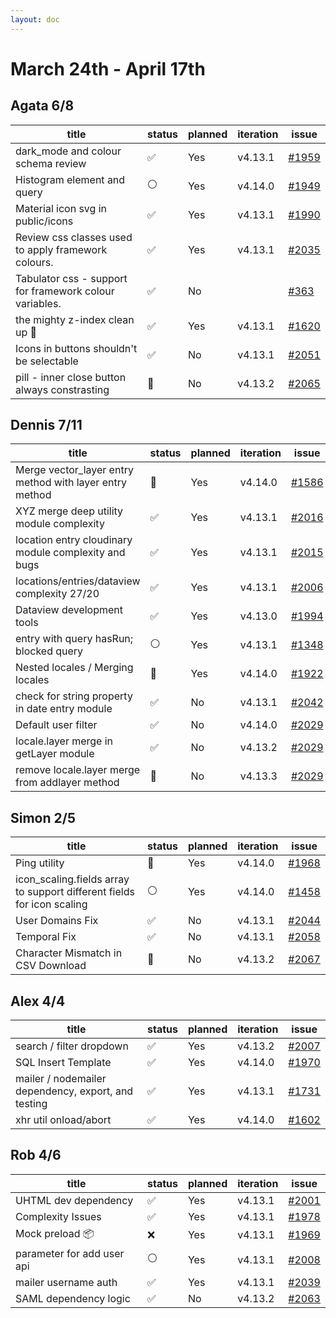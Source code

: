 ```yaml
---
layout: doc
---
```


# March 24th - April 17th

## Agata 6/8

| title                                                   | status | planned | iteration | issue                                                      |
| ------------------------------------------------------- | ------ | ------- | --------- | ---------------------------------------------------------- |
| dark_mode and colour schema review                      | ✅     | Yes     | v4.13.1   | [#1959](https://github.com/GEOLYTIX/xyz/issues/1959)       |
| Histogram element and query                             | ⚪️     | Yes     | v4.14.0   | [#1949](https://github.com/GEOLYTIX/xyz/issues/1949)       |
| Material icon svg in public/icons                       | ✅     | Yes     | v4.13.1   | [#1990](https://github.com/GEOLYTIX/xyz/issues/1990)       |
| Review css classes used to apply framework colours.     | ✅     | Yes     | v4.13.1   | [#2035](https://github.com/GEOLYTIX/xyz/issues/2035)       |
| Tabulator css - support for framework colour variables. | ✅     | No      |           | [#363](https://github.com/GEOLYTIX/xyz_plugins/issues/363) |
| the mighty z-index clean up 🧼                          | ✅     | Yes     | v4.13.1   | [#1620](https://github.com/GEOLYTIX/xyz/issues/1620)       |
| Icons in buttons shouldn't be selectable                | ✅     | No      | v4.13.1   | [#2051](https://github.com/GEOLYTIX/xyz/issues/2051)       |
| pill - inner close button always constrasting           | 👀     | No      | v4.13.2   | [#2065](https://github.com/GEOLYTIX/xyz/pull/2065)         |

## Dennis 7/11

| title                                                   | status | planned | iteration | issue                                                                        |
| ------------------------------------------------------- | ------ | ------- | --------- | ---------------------------------------------------------------------------- |
| Merge vector_layer entry method with layer entry method | 👀     | Yes     | v4.14.0   | [#1586](https://github.com/GEOLYTIX/xyz/issues/1586)                         |
| XYZ merge deep utility module complexity                | ✅     | Yes     | v4.13.1   | [#2016](https://github.com/GEOLYTIX/xyz/ishttps://www.lazyvim.org/sues/2016) |
| location entry cloudinary module complexity and bugs    | ✅     | Yes     | v4.13.1   | [#2015](https://github.com/GEOLYTIX/xyz/issues/2015)                         |
| locations/entries/dataview complexity 27/20             | ✅     | Yes     | v4.13.1   | [#2006](https://github.com/GEOLYTIX/xyz/issues/2006)                         |
| Dataview development tools                              | ✅     | Yes     | v4.13.0   | [#1994](https://github.com/GEOLYTIX/xyz/issues/1994)                         |
| entry with query hasRun; blocked query                  | ⚪️     | Yes     | v4.13.1   | [#1348](https://github.com/GEOLYTIX/xyz/issues/1348)                         |
| Nested locales / Merging locales                        | 👀     | Yes     | v4.14.0   | [#1922](https://github.com/GEOLYTIX/xyz/issues/1922)                         |
| check for string property in date entry module          | ✅     | No      | v4.13.1   | [#2042](https://github.com/GEOLYTIX/xyz/issues/2042)                         |
| Default user filter                                     | ✅     | No      | v4.14.0   | [#2029](https://github.com/GEOLYTIX/xyz/issues/2029)                         |
| locale.layer merge in getLayer module                   | ✅     | No      | v4.13.2   | [#2029](https://github.com/GEOLYTIX/xyz/issues/2061)                         |
| remove locale.layer merge from addlayer method          | 👀     | No      | v4.13.3   | [#2029](https://github.com/GEOLYTIX/xyz/issues/2061)                         |

## Simon 2/5

| title                                                                  | status | planned | iteration | issue                                                |
| ---------------------------------------------------------------------- | ------ | ------- | --------- | ---------------------------------------------------- |
| Ping utility                                                           | 👀     | Yes     | v4.14.0   | [#1968](https://github.com/GEOLYTIX/xyz/issues/1968) |
| icon_scaling.fields array to support different fields for icon scaling | ⚪️     | Yes     | v4.14.0   | [#1458](https://github.com/GEOLYTIX/xyz/issues/1458) |
| User Domains Fix                                                       | ✅     | No      | v4.13.1   | [#2044](https://github.com/GEOLYTIX/xyz/issues/2044) |
| Temporal Fix                                                           | ✅     | No      | v4.13.1   | [#2058](https://github.com/GEOLYTIX/xyz/pull/2058)   |
| Character Mismatch in CSV Download                                     | 👀     | No      | v4.13.2   | [#2067](https://github.com/GEOLYTIX/xyz/pull/2067)   |

## Alex 4/4

| title                                               | status | planned | iteration | issue                                                |
| --------------------------------------------------- | ------ | ------- | --------- | ---------------------------------------------------- |
| search / filter dropdown                            | ✅     | Yes     | v4.13.2   | [#2007](https://github.com/GEOLYTIX/xyz/issues/2007) |
| SQL Insert Template                                 | ✅     | Yes     | v4.14.0   | [#1970](https://github.com/GEOLYTIX/xyz/issues/1970) |
| mailer / nodemailer dependency, export, and testing | ✅     | Yes     | v4.13.1   | [#1731](https://github.com/GEOLYTIX/xyz/issues/1731) |
| xhr util onload/abort                               | ✅     | Yes     | v4.14.0   | [#1602](https://github.com/GEOLYTIX/xyz/issues/1602) |

## Rob 4/6

| title                      | status | planned | iteration | issue                                                |
| -------------------------- | ------ | ------- | --------- | ---------------------------------------------------- |
| UHTML dev dependency       | ✅     | Yes     | v4.13.1   | [#2001](https://github.com/GEOLYTIX/xyz/issues/2001) |
| Complexity Issues          | ✅     | Yes     | v4.13.1   | [#1978](https://github.com/GEOLYTIX/xyz/issues/1978) |
| Mock preload 📦            | ❌     | Yes     | v4.13.1   | [#1969](https://github.com/GEOLYTIX/xyz/issues/1969) |
| parameter for add user api | ⚪️     | Yes     | v4.13.1   | [#2008](https://github.com/GEOLYTIX/xyz/issues/2008) |
| mailer username auth       | ✅     | Yes     | v4.13.1   | [#2039](https://github.com/GEOLYTIX/xyz/issues/2039) |
| SAML dependency logic      | ✅     | No      | v4.13.2   | [#2063](https://github.com/GEOLYTIX/xyz/issues/2063) |
